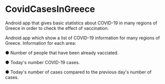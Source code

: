 # CovidCasesInGreece
Android app that gives basic statistics about COVID-19 in many regions of Greece in order to check the effect of vaccination.


Android app which show a list of COVID-19 information for many regions of Greece. 
Information for each area:

 ● Number of people that have been already vacciated.
 
 ● Today's number COVID-19 cases.
 
 ● Today's number of cases compared to the previous day's number of cases. 


